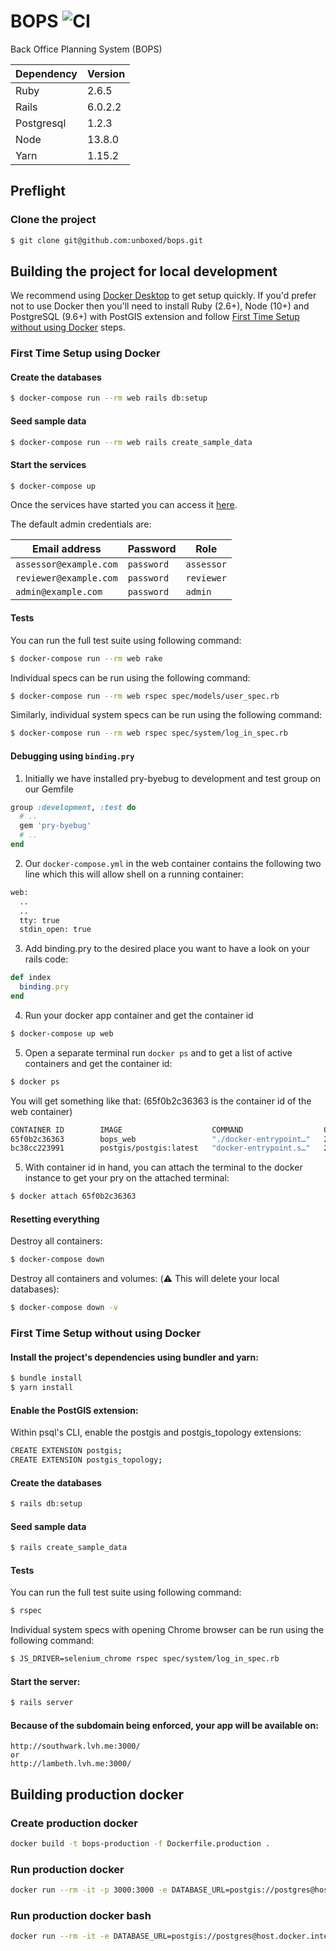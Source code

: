# BOPS ![CI](https://github.com/unboxed/bops/workflows/CI/badge.svg)

Back Office Planning System (BOPS)

| Dependency | Version |
| ---------- | ------- |
| Ruby       | 2.6.5   |
| Rails      | 6.0.2.2 |
| Postgresql | 1.2.3   |
| Node       | 13.8.0  |
| Yarn       | 1.15.2  |

## Preflight

### Clone the project

```sh
$ git clone git@github.com:unboxed/bops.git
```

## Building the project for local development

We recommend using [Docker Desktop][1] to get setup quickly. If you'd prefer not to use Docker then you'll need to install Ruby (2.6+), Node (10+) and PostgreSQL (9.6+) with PostGIS extension and follow [First Time Setup without using Docker](#first-time-setup-without-using-docker) steps.

### First Time Setup using Docker

#### Create the databases

```sh
$ docker-compose run --rm web rails db:setup
```

#### Seed sample data

```sh
$ docker-compose run --rm web rails create_sample_data
```

#### Start the services

```sh
$ docker-compose up
```

Once the services have started you can access it [here][2].

The default admin credentials are:

| Email address          | Password   | Role       |
| ---------------------- | ---------- | ---------- |
| `assessor@example.com` | `password` | `assessor` |
| `reviewer@example.com` | `password` | `reviewer` |
| `admin@example.com`    | `password` | `admin`    |

#### Tests

You can run the full test suite using following command:

```sh
$ docker-compose run --rm web rake
```

Individual specs can be run using the following command:

```sh
$ docker-compose run --rm web rspec spec/models/user_spec.rb
```

Similarly, individual system specs can be run using the following command:

```sh
$ docker-compose run --rm web rspec spec/system/log_in_spec.rb
```

#### Debugging using `binding.pry`

1. Initially we have installed pry-byebug to development and test group on our Gemfile

```ruby
group :development, :test do
  # ..
  gem 'pry-byebug'
  # ..
end
```

2. Our `docker-compose.yml` in the web container contains the following two line which this will allow shell on a running container:

```bash
web:
  ..
  ..
  tty: true
  stdin_open: true
```

3. Add binding.pry to the desired place you want to have a look on your rails code:

```ruby
def index
  binding.pry
end
```

4. Run your docker app container and get the container id

```sh
$ docker-compose up web
```

5. Open a separate terminal run `docker ps` and to get a list of active containers and get the container id:

```sh
$ docker ps
```

You will get something like that: (65f0b2c36363 is the container id of the web container)

```sh
CONTAINER ID        IMAGE                    COMMAND                  CREATED             STATUS              PORTS                    NAMES
65f0b2c36363        bops_web                 "./docker-entrypoint…"   23 minutes ago      Up 41 seconds       0.0.0.0:3000->3000/tcp   bops_web_1
bc38cc223991        postgis/postgis:latest   "docker-entrypoint.s…"   27 minutes ago      Up 5 minutes        5432/tcp                 bops_postgres_1
```

5. With container id in hand, you can attach the terminal to the docker instance to get your pry on the attached terminal:

```sh
$ docker attach 65f0b2c36363
```

#### Resetting everything

Destroy all containers:

```sh
$ docker-compose down
```

Destroy all containers and volumes: (:warning: This will delete your local databases):

```sh
$ docker-compose down -v
```

### First Time Setup without using Docker

#### Install the project's dependencies using bundler and yarn:

```sh
$ bundle install
$ yarn install
```

#### Enable the PostGIS extension:

Within psql's CLI, enable the postgis and postgis_topology extensions:

```sh
CREATE EXTENSION postgis;
CREATE EXTENSION postgis_topology;
```

#### Create the databases

```sh
$ rails db:setup
```

#### Seed sample data

```sh
$ rails create_sample_data
```

#### Tests

You can run the full test suite using following command:

```sh
$ rspec
```

Individual system specs with opening Chrome browser can be run using the following command:

```sh
$ JS_DRIVER=selenium_chrome rspec spec/system/log_in_spec.rb
```

#### Start the server:

```sh
$ rails server
```

#### Because of the subdomain being enforced, your app will be available on:

```
http://southwark.lvh.me:3000/
or
http://lambeth.lvh.me:3000/
```

## Building production docker

### Create production docker

```sh
docker build -t bops-production -f Dockerfile.production .
```

### Run production docker

```sh
docker run --rm -it -p 3000:3000 -e DATABASE_URL=postgis://postgres@host.docker.internal:5432/bops_development -e RAILS_SERVE_STATIC_FILES=true -e RAILS_ENV=production -e RAILS_LOG_TO_STDOUT=true bops-production:latest bundle exec rails s
```

### Run production docker bash

```sh
docker run --rm -it -e DATABASE_URL=postgis://postgres@host.docker.internal:5432/bops_development -e RAILS_SERVE_STATIC_FILES=true -e RAILS_ENV=production -e RAILS_LOG_TO_STDOUT=true bops-production:latest /bin/bash
```

[1]: https://www.docker.com/products/docker-desktop
[2]: http://localhost:3000/
